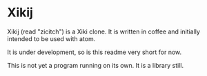 Xikij
=====

Xikij (read "zicitch") is a Xiki clone.  It is written in coffee and
initially intended to be used with atom.

It is under development, so is this readme very short for now.

This is not yet a program running on its own.  It is a library still.

